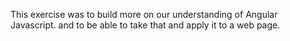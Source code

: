 This exercise was to build more on our understanding of Angular Javascript. and to be able to take that and apply it to a web page.

